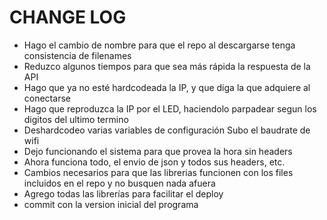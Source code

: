 # CHANGE LOG

* Hago el cambio de nombre para que el repo al descargarse tenga consistencia de filenames
* Reduzco algunos tiempos para que sea más rápida la respuesta de la API
* Hago que ya no esté hardcodeada la IP, y que diga la que adquiere al conectarse
* Hago que reproduzca la IP por el LED, haciendolo parpadear segun los digitos del ultimo termino
* Deshardcodeo varias variables de configuración
Subo el baudrate de wifi
* Dejo funcionando el sistema para que provea la hora sin headers
* Ahora funciona todo, el envio de json y todos sus headers, etc.
* Cambios necesarios para que las librerias funcionen con los files incluidos en el repo y no busquen nada afuera
* Agrego todas las librerías para facilitar el deploy
* commit con la version inicial del programa